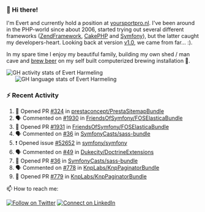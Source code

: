 ### :wave: Hi there!

<span>I'm Evert and currently hold a position at [yoursportpro.nl](https://yoursportpro.nl). I've been around in the PHP-world since about 2006, started trying out several different frameworks ([ZendFramework](https://framework.zend.com/), [CakePHP](https://cakephp.org/) and [Symfony](https://symfony.com/)), but the latter caught my developers-heart. Looking back at version [v1.0](https://symfony.com/blog/symfony-1-0-released), we came from far... :).</span>

<span>In my spare time I enjoy my beautiful family, building my own shed / man cave and [brew beer](https://untappd.com/desaeck) on my self built computerized brewing installation 🍺.</span>

<span style="margin-top: 6px;">
  <a style="all: unset;" href="https://github.com/anuraghazra/github-readme-stats">
    <img align="top" src="https://github-readme-stats.vercel.app/api?username=evertharmeling&show_icons=true&include_all_commits=true&theme=transparent&title_color=adbbc9&text_color=adbbc9&icon_color=619adc" alt="GH activity stats of Evert Harmeling" />
  </a>
</span>

<span style="position: relative; left: 23px;">
  <a style="all: unset;" href="https://github.com/anuraghazra/github-readme-stats">
    <img align="top" src="https://github-readme-stats.vercel.app/api/top-langs/?username=evertharmeling&theme=transparent&layout=compact&title_color=adbbc9&text_color=adbbc9&icon_color=619adc"  alt="GH language stats of Evert Harmeling"/>
  </a>
</span>

### :zap: Recent Activity

<!--START_SECTION:activity-->
1. 💪 Opened PR [#324](https://github.com/prestaconcept/PrestaSitemapBundle/pull/324) in [prestaconcept/PrestaSitemapBundle](https://github.com/prestaconcept/PrestaSitemapBundle)
2. 🗣 Commented on [#1930](https://github.com/FriendsOfSymfony/FOSElasticaBundle/pull/1930#issuecomment-1819123224) in [FriendsOfSymfony/FOSElasticaBundle](https://github.com/FriendsOfSymfony/FOSElasticaBundle)
3. 💪 Opened PR [#1931](https://github.com/FriendsOfSymfony/FOSElasticaBundle/pull/1931) in [FriendsOfSymfony/FOSElasticaBundle](https://github.com/FriendsOfSymfony/FOSElasticaBundle)
4. 🗣 Commented on [#36](https://github.com/SymfonyCasts/sass-bundle/pull/36#issuecomment-1818997352) in [SymfonyCasts/sass-bundle](https://github.com/SymfonyCasts/sass-bundle)
5. ❗ Opened issue [#52652](https://github.com/symfony/symfony/issues/52652) in [symfony/symfony](https://github.com/symfony/symfony)
6. 🗣 Commented on [#49](https://github.com/Dukecity/DoctrineExtensions/pull/49#issuecomment-1818721081) in [Dukecity/DoctrineExtensions](https://github.com/Dukecity/DoctrineExtensions)
7. 💪 Opened PR [#36](https://github.com/SymfonyCasts/sass-bundle/pull/36) in [SymfonyCasts/sass-bundle](https://github.com/SymfonyCasts/sass-bundle)
8. 🗣 Commented on [#778](https://github.com/KnpLabs/KnpPaginatorBundle/issues/778#issuecomment-1815035900) in [KnpLabs/KnpPaginatorBundle](https://github.com/KnpLabs/KnpPaginatorBundle)
9. 💪 Opened PR [#779](https://github.com/KnpLabs/KnpPaginatorBundle/pull/779) in [KnpLabs/KnpPaginatorBundle](https://github.com/KnpLabs/KnpPaginatorBundle)
<!--END_SECTION:activity-->

<!--
**evertharmeling/evertharmeling** is a ✨ _special_ ✨ repository because its `README.md` (this file) appears on your GitHub profile.

Here are some ideas to get you started:

- 🔭 I’m currently working on ...
- 🌱 I’m currently learning ...
- 👯 I’m looking to collaborate on ...
- 🤔 I’m looking for help with ...
- 💬 Ask me about ...
- 📫 How to reach me: ...
- 😄 Pronouns: ...
- ⚡ Fun fact: ...
-->

📫 How to reach me:

[![Follow on Twitter](https://img.shields.io/badge/--twitter?label=Twitter&logo=Twitter&style=social)](https://twitter.com/evertjes) [![Connect on LinkedIn](https://img.shields.io/badge/--linkedin?label=LinkedIn&logo=LinkedIn&style=social)](https://www.linkedin.com/in/evertharmeling)
